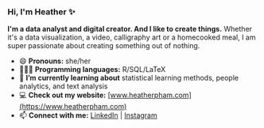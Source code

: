### Hi, I'm Heather ✨

<!--
**heatherpham/heatherpham** is a ✨ _special_ ✨ repository because its `README.md` (this file) appears on your GitHub profile.

Here are some ideas to get you started:

- 🔭 I’m currently working on ...
- 🌱 I’m currently learning ...
- 👯 I’m looking to collaborate on ...
- 🤔 I’m looking for help with ...
- 💬 Ask me about ...
- 📫 How to reach me: ...
- 😄 Pronouns: ...
- ⚡ Fun fact: ...
-->

**I'm a data analyst and digital creator. And I like to create things.** Whether it's a data visualization, a video, calligraphy art or a homecooked meal, I am super passionate about creating something out of nothing. 

- 😄 **Pronouns:** she/her
- 👩🏻‍💻 **Programming languages:** R/SQL/LaTeX
- 🌱 **I’m currently learning about** statistical learning methods, people analytics, and text analysis
- 💻 **Check out my website:** [www.heatherpham.com](https://www.heatherpham.com)
- 📫 **Connect with me:** [LinkedIn](https://www.linkedin.com/in/heatherdpham/) | [Instagram](https://www.instagram.com/datawithheather/)
